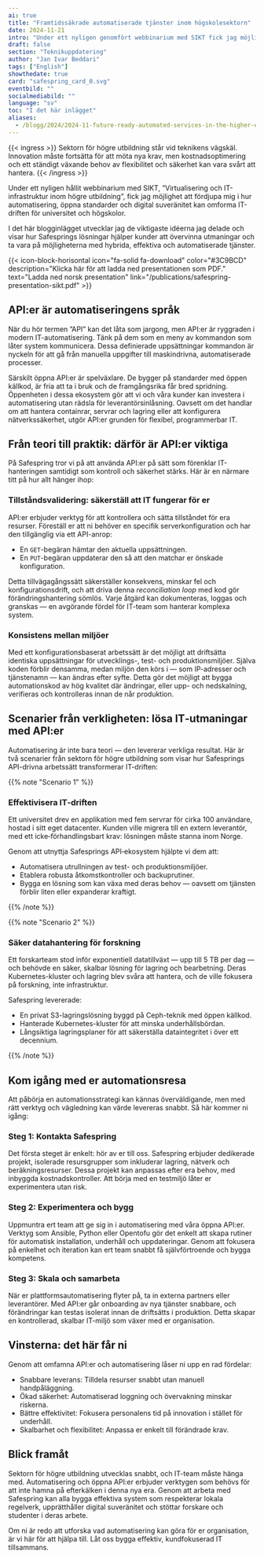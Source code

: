 ```yaml
---
ai: true
title: "Framtidssäkrade automatiserade tjänster inom högskolesektorn"
date: 2024-11-21
intro: "Under ett nyligen genomfört webbinarium med SIKT fick jag möjlighet att fördjupa mig i automatisering, öppna standarder och digital suveränitet."
draft: false
section: "Teknikuppdatering"
author: "Jan Ivar Beddari"
tags: ["English"]
showthedate: true
card: "safespring_card_0.svg"
eventbild: ""
socialmediabild: ""
language: "sv"
toc: "I det här inlägget"
aliases:
  - /blogg/2024/2024-11-future-ready-automated-services-in-the-higher-education-sector/
---
```

{{< ingress >}}
Sektorn för högre utbildning står vid teknikens vägskäl. Innovation måste fortsätta för att möta nya krav, men kostnadsoptimering och ett ständigt växande behov av flexibilitet och säkerhet kan vara svårt att hantera.
{{< /ingress >}}

Under ett nyligen hållit webbinarium med SIKT, ”Virtualisering och IT-infrastruktur inom högre utbildning”, fick jag möjlighet att fördjupa mig i hur automatisering, öppna standarder och digital suveränitet kan omforma IT-driften för universitet och högskolor.

I det här blogginlägget utvecklar jag de viktigaste idéerna jag delade och visar hur Safesprings lösningar hjälper kunder att övervinna utmaningar och ta vara på möjligheterna med hybrida, effektiva och automatiserade tjänster.

{{< icon-block-horisontal icon="fa-solid fa-download" color="#3C9BCD" description="Klicka här för att ladda ned presentationen som PDF." text="Ladda ned norsk presentation" link="/publications/safespring-presentation-sikt.pdf" >}}

## API:er är automatiseringens språk

När du hör termen ”API” kan det låta som jargong, men API:er är ryggraden i modern IT-automatisering. Tänk på dem som en meny av kommandon som låter system kommunicera. Dessa definierade uppsättningar kommandon är nyckeln för att gå från manuella uppgifter till maskindrivna, automatiserade processer.

Särskilt öppna API:er är spelväxlare. De bygger på standarder med öppen källkod, är fria att ta i bruk och de framgångsrika får bred spridning. Öppenheten i dessa ekosystem gör att vi och våra kunder kan investera i automatisering utan rädsla för leverantörsinlåsning. Oavsett om det handlar om att hantera containrar, servrar och lagring eller att konfigurera nätverkssäkerhet, utgör API:er grunden för flexibel, programmerbar IT.

## Från teori till praktik: därför är API:er viktiga

På Safespring tror vi på att använda API:er på sätt som förenklar IT-hanteringen samtidigt som kontroll och säkerhet stärks. Här är en närmare titt på hur allt hänger ihop:

### Tillståndsvalidering: säkerställ att IT fungerar för er

API:er erbjuder verktyg för att kontrollera och sätta tillståndet för era resurser. Föreställ er att ni behöver en specifik serverkonfiguration och har den tillgänglig via ett API-anrop:

- En `GET`-begäran hämtar den aktuella uppsättningen.
- En `PUT`-begäran uppdaterar den så att den matchar er önskade konfiguration.

Detta tillvägagångssätt säkerställer konsekvens, minskar fel och konfigurationsdrift, och att driva denna _reconciliation loop_ med kod gör förändringshantering sömlös. Varje åtgärd kan dokumenteras, loggas och granskas — en avgörande fördel för IT-team som hanterar komplexa system.

### Konsistens mellan miljöer

Med ett konfigurationsbaserat arbetssätt är det möjligt att driftsätta identiska uppsättningar för utvecklings-, test- och produktionsmiljöer. Själva koden förblir densamma, medan miljön den körs i — som IP-adresser och tjänstenamn — kan ändras efter syfte. Detta gör det möjligt att bygga automationskod av hög kvalitet där ändringar, eller upp- och nedskalning, verifieras och kontrolleras innan de når produktion.

## Scenarier från verkligheten: lösa IT‑utmaningar med API:er

Automatisering är inte bara teori — den levererar verkliga resultat. Här är två scenarier från sektorn för högre utbildning som visar hur Safesprings API-drivna arbetssätt transformerar IT-driften:

{{% note "Scenario 1" %}}

### Effektivisera IT‑driften

Ett universitet drev en applikation med fem servrar för cirka 100 användare, hostad i sitt eget datacenter. Kunden ville migrera till en extern leverantör, med ett icke‑förhandlingsbart krav: lösningen måste stanna inom Norge.

Genom att utnyttja Safesprings API‑ekosystem hjälpte vi dem att:

- Automatisera utrullningen av test- och produktionsmiljöer.
- Etablera robusta åtkomstkontroller och backuprutiner.
- Bygga en lösning som kan växa med deras behov — oavsett om tjänsten förblir liten eller expanderar kraftigt.

{{% /note %}}

{{% note "Scenario 2" %}}

### Säker datahantering för forskning

Ett forskarteam stod inför exponentiell datatillväxt — upp till 5 TB per dag — och behövde en säker, skalbar lösning för lagring och bearbetning. Deras Kubernetes-kluster och lagring blev svåra att hantera, och de ville fokusera på forskning, inte infrastruktur.

Safespring levererade:

- En privat S3-lagringslösning byggd på Ceph-teknik med öppen källkod.
- Hanterade Kubernetes-kluster för att minska underhållsbördan.
- Långsiktiga lagringsplaner för att säkerställa dataintegritet i över ett decennium.

{{% /note %}}

## Kom igång med er automationsresa

Att påbörja en automationsstrategi kan kännas överväldigande, men med rätt verktyg och vägledning kan värde levereras snabbt. Så här kommer ni igång:

### Steg 1: Kontakta Safespring

Det första steget är enkelt: hör av er till oss. Safespring erbjuder dedikerade projekt, isolerade resursgrupper som inkluderar lagring, nätverk och beräkningsresurser. Dessa projekt kan anpassas efter era behov, med inbyggda kostnadskontroller. Att börja med en testmiljö låter er experimentera utan risk.

### Steg 2: Experimentera och bygg

Uppmuntra ert team att ge sig in i automatisering med våra öppna API:er. Verktyg som Ansible, Python eller Opentofu gör det enkelt att skapa rutiner för automatisk installation, underhåll och uppdateringar. Genom att fokusera på enkelhet och iteration kan ert team snabbt få självförtroende och bygga kompetens.

### Steg 3: Skala och samarbeta

När er plattformsautomatisering flyter på, ta in externa partners eller leverantörer. Med API:er går onboarding av nya tjänster snabbare, och förändringar kan testas isolerat innan de driftsätts i produktion. Detta skapar en kontrollerad, skalbar IT-miljö som växer med er organisation.

## Vinsterna: det här får ni

Genom att omfamna API:er och automatisering låser ni upp en rad fördelar:

- Snabbare leverans: Tilldela resurser snabbt utan manuell handpåläggning.
- Ökad säkerhet: Automatiserad loggning och övervakning minskar riskerna.
- Bättre effektivitet: Fokusera personalens tid på innovation i stället för underhåll.
- Skalbarhet och flexibilitet: Anpassa er enkelt till förändrade krav.

## Blick framåt

Sektorn för högre utbildning utvecklas snabbt, och IT-team måste hänga med. Automatisering och öppna API:er erbjuder verktygen som behövs för att inte hamna på efterkälken i denna nya era. Genom att arbeta med Safespring kan alla bygga effektiva system som respekterar lokala regelverk, upprätthåller digital suveränitet och stöttar forskare och studenter i deras arbete.

Om ni är redo att utforska vad automatisering kan göra för er organisation, är vi här för att hjälpa till. Låt oss bygga effektiv, kundfokuserad IT tillsammans.